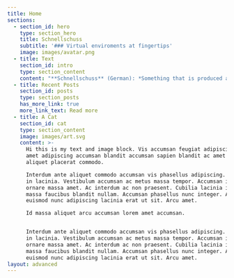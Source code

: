 ```yaml
---
title: Home
sections:
  - section_id: hero
    type: section_hero
    title: Schnellschuss
    subtitle: '### Virtual enviroments at fingertips'
    image: images/avatar.png
  - title: Text
    section_id: intro
    type: section_content
    content: "**Schnellschuss** (German): *Something that is produced at short notice, without long planning, without thorough preparation (e.g. in response to an unforeseen event)*\n\t\nWith Schnellschuss you can create powerful private enviroments for short term or project dedicated use with just one command.\n\n```bash\n[fafre@fafre-20hn002vge ~]$ wget https://storage.googleapis.com/bert_models/bert.zip\nHTTP request sent, awaiting response... 200 OK\nLength: 408102251 (389M) [application/zip]\nSaving to: ‘bert.zip.1’\n\nbert.zip.1                    1%[>                                                                                              ]   4,35M  1,42MB/s    eta 4m 30s \n^C\nroot@schnellschuss-hd6sj:~# wget https://storage.googleapis.com/bert_models/bert.zip\nHTTP request sent, awaiting response... 200 OK\nLength: 408102251 (389M) [application/zip]\nSaving to: ‘bert.zip’\n\nuncased_L-12_H-768_A-12.zip                    100%[==============================================================================================>] 389.20M  75.2MB/s    in 6.0s    \n\n2020-12-05 22:47:21 (64.5 MB/s) - bert.zip’ saved [408102251/408102251]\n\nroot@schnellschuss-hd6sj:~# exit\nSchnellschuss enviroment has been disposed\n[fafre@fafre-20hn002vge ~]$\n```"
  - title: Recent Posts
    section_id: posts
    type: section_posts
    has_more_link: true
    more_link_text: Read more
  - title: A Cat
    section_id: cat
    type: section_content
    image: images/art.svg
    content: >-
      Hi this is my text and image block. Vis accumsan feugiat adipiscing nisl
      amet adipiscing accumsan blandit accumsan sapien blandit ac amet faucibus
      aliquet placerat commodo. 

      Interdum ante aliquet commodo accumsan vis phasellus adipiscing. Ornare a
      in lacinia. Vestibulum accumsan ac metus massa tempor. Accumsan in lacinia
      ornare massa amet. Ac interdum ac non praesent. Cubilia lacinia interdum
      massa faucibus blandit nullam. Accumsan phasellus nunc integer. Accumsan
      euismod nunc adipiscing lacinia erat ut sit. Arcu amet. 

      Id massa aliquet arcu accumsan lorem amet accumsan.


      Interdum ante aliquet commodo accumsan vis phasellus adipiscing. Ornare a
      in lacinia. Vestibulum accumsan ac metus massa tempor. Accumsan in lacinia
      ornare massa amet. Ac interdum ac non praesent. Cubilia lacinia interdum
      massa faucibus blandit nullam. Accumsan phasellus nunc integer. Accumsan
      euismod nunc adipiscing lacinia erat ut sit. Arcu amet.
layout: advanced
---
```


